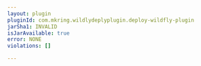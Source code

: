 ```yaml
---
layout: plugin
pluginId: com.mkring.wildlydeplyplugin.deploy-wildfly-plugin
jarSha1: INVALID
isJarAvailable: true
error: NONE
violations: []

---
```

